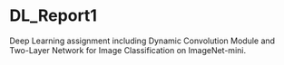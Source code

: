 # DL_Report1
Deep Learning assignment including Dynamic Convolution Module and Two-Layer Network for Image Classification on ImageNet-mini.
